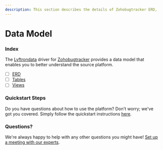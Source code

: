 ```yaml
---
description: This section describes the details of Zohobugtracker ERD, Tables, and Views.
---
```


# Data Model

### Index

The  [Lyftrondata](https://www.lyftrondata.com/) driver for [Zohobugtracker](https://www.lyftrondata.com/integration/commerce-analytics/zoho-bug-tracker/) provides a data model that enables you to better understand the source platform.

* [ ] [ERD](erd.md)
* [ ] [Tables](tables.md)
* [ ] [Views](views.md)

### Quickstart Steps

Do you have questions about how to use the platform? Don't worry; we've got you covered. Simply follow the quickstart instructions [here](../README.md).


### Questions? <a href="#questions" id="questions"></a>

We're always happy to help with any other questions you might have! [Set up a meeting with our experts](https://www.lyftrondata.com/book-a-meeting/).

